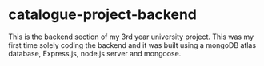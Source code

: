 # catalogue-project-backend

This is the backend section of my 3rd year university project. 
This was my first time solely coding the backend and it was built using a mongoDB atlas database, Express.js, node.js server and mongoose.
